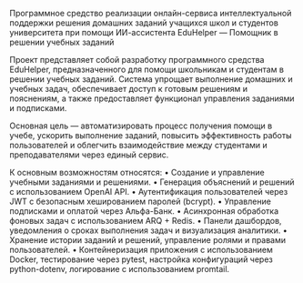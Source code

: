 Программное средство реализации онлайн-сервиса интеллектуальной поддержки решения домашних заданий учащихся школ и студентов университета при помощи ИИ-ассистента
EduHelper — Помощник в решении учебных заданий

Проект представляет собой разработку программного средства EduHelper, предназначенного для помощи школьникам и студентам в решении учебных заданий. Система упрощает выполнение домашних и учебных задач, обеспечивает доступ к готовым решениям и пояснениям, а также предоставляет функционал управления заданиями и подписками.

Основная цель — автоматизировать процесс получения помощи в учебе, ускорить выполнение заданий, повысить эффективность работы пользователей и облегчить взаимодействие между студентами и преподавателями через единый сервис.

К основным возможностям относятся:
	•	Создание и управление учебными заданиями и решениями.
	•	Генерация объяснений и решений с использованием OpenAI API.
	•	Аутентификация пользователей через JWT с безопасным хешированием паролей (bcrypt).
	•	Управление подписками и оплатой через Альфа-Банк.
	•	Асинхронная обработка фоновых задач с использованием ARQ + Redis.
	•	Панели дашбордов, уведомления о сроках выполнения задач и визуализация аналитики.
	•	Хранение истории заданий и решений, управление ролями и правами пользователей.
	•	Контейнеризация приложения с использованием Docker, тестирование через pytest, настройка конфигураций через python-dotenv, логирование с использованием promtail.
